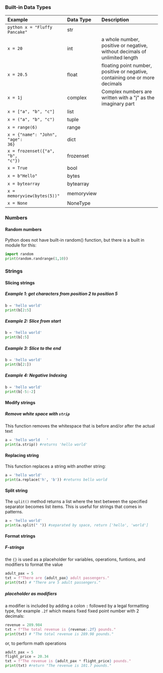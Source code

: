 ### Built-in Data Types

|Example|Data Type|Description
|:--------|:----------|:-------|
|<code>python x = "Fluffy Pancake"</code>|str|
|<code>x = 20 </code>|int|a whole number, positive or negative, without decimals of unlimited length|
|<code>x = 20.5 </code>|float|floating point number, positive or negative, containing one or more decimals|
|<code>x = 1j</code>|complex|Complex numbers are written with a "j" as the imaginary part
|<code>x = ["a", "b", "c"]</code>|list|
|<code>x = ("a", "b", "c")</code>|tuple|
|<code>x = range(6)</code>|range|
|<code>x = {"name": "John", "age": 36}</code>|dict|
|<code>x = frozenset({"a", "b", "c"})</code>|frozenset|
|<code>x = True</code>|bool|
|<code>x = b"Hello"</code>|bytes|
|<code>x = bytearray</code>|bytearray|
|<code>x = memoryview(bytes(5))"</code>|memoryview|
|<code>x = None</code>|NoneType|


### Numbers

#### Random numbers
Python does not have built-in random() function, but there is a built in module for this:

```python
import random
print(random.randrange(1,10))
```

### Strings
#### Slicing strings
##### Example 1: get characters from position 2 to position 5
```python
b = 'hello world'
print(b[2:5]
```

##### Example 2: Slice from start
```python
b = 'hello world'
print(b[:5]
```

##### Example 3: Slice to the end
```python
b = 'hello world'
print(b[2:])
```

##### Example 4: Negative Indexing
```python
b = 'hello world'
print(b[-5:-2]
```

#### Modify strings
##### Remove white space with <code>strip</code>
This function removes the whitespace that is before and/or after the actual text
```python
a = 'hello world   '
print(a.strip)) #returns 'hello world'
```

#### Replacing string
This function replaces a string with another string:
```python
a = 'hello world'
print(a.replace('h', 'b')) #returns bello world
```

#### Split string
The <code>split()</code> method returns a list where the text between the specified separator becomes list items. 
This is useful for strings that comes in patterns.
```python
a = 'hello world'
print(a.split(" ")) #separated by space, return ['hello', 'world']
```

#### Format strings
##### F-strings
the <code>{}</code> is used as a placeholder for variables, operations, funtions, and modifiers to format the value
```python
adult_pax = 5
txt = f"There are {adult_pax} adult passengers."
print(txt) # "There are 5 adult passengers."
```
##### placeholder as modifiers
a modifier is included by adding a colon <code>:</code> followed by a legal formatting type, for example <code>.2f</code> which means fixed fixed point number with 2 decimals:
```python
revenue = 289.984
txt = f"The total revenue is {revenue:.2f} pounds."
print(txt) # "The total revenue is 289.98 pounds."
```
or, to perform math operations
```python
adult_pax = 5
flight_price = 20.34
txt = f"The revenue is {adult_pax * flight_price} pounds."
print(txt) #return "The revenue is 101.7 pounds."
```




